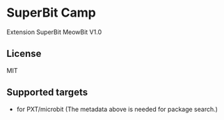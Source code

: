# SuperBit Camp

Extension SuperBit MeowBit V1.0

## License

MIT

## Supported targets

* for PXT/microbit
(The metadata above is needed for package search.)
